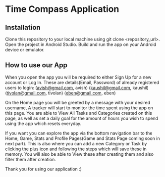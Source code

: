 # Time Compass Application 
## Installation
Clone this repository to your local machine using git clone <repository_url>.
Open the project in Android Studio.
Build and run the app on your Android device or emulator.
## How to use our App
When you open the app you will be required to either Sign Up for a new account or Log In. 
These are details(Email, Password) of already registered users to login:
  (avish@gmail.com, avish)
  (kaushil@gmail.com, kaushil)
  (tivolan@gmail.com, tivolan)
  (eben@gmail.com, eben)

On the Home page you will be greeted by a message with your desired username,
A tracker will start to monitor the time spent using the app on this page.
You are able to View All Tasks and Categories created on this page, as well as
set a daily goal for the amount of hours you wish to spend using the app which resets everyday.

If you want you can explore the app via the bottom navigation bar to the Home, Game, Stats and Profile Pages(Game and Stats Page coming soon in next part).
This is also where you can add a new Category or Task by clicking the plus icon and following the steps which will save these in memory.
You will also be able to View these after creating them and also filter them after creation.

Thank you for using our application :)
